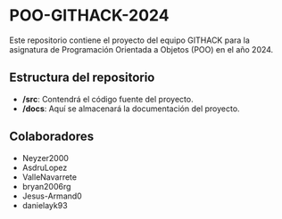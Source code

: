 # POO-GITHACK-2024

Este repositorio contiene el proyecto del equipo GITHACK para la asignatura de Programación Orientada a Objetos (POO) en el año 2024.

## Estructura del repositorio
- **/src**: Contendrá el código fuente del proyecto.
- **/docs**: Aquí se almacenará la documentación del proyecto.

## Colaboradores
- Neyzer2000
- AsdruLopez
- ValleNavarrete
- bryan2006rg
- Jesus-Armand0
- danielayk93
